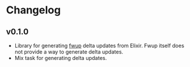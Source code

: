 # Changelog

## v0.1.0

- Library for generating [fwup](https://github.com/fwup-home/fwup) delta updates from Elixir. Fwup itself does not provide a way to generate delta updates.
- Mix task for generating delta updates.
